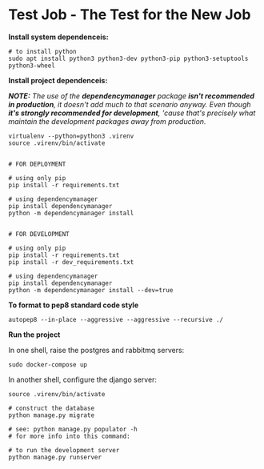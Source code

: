# **Test Job** - The Test for the New Job

**Install system dependenceis:**

```shell
# to install python
sudo apt install python3 python3-dev python3-pip python3-setuptools python3-wheel
```

**Install project dependenceis:**

_**NOTE:** The use of the **dependencymanager** package **isn't recommended in production**, it doesn't add much to that scenario anyway. Even though **it's strongly recommended for development**, 'cause that's precisely what maintain the development packages away from production._

```shell
virtualenv --python=python3 .virenv
source .virenv/bin/activate


# FOR DEPLOYMENT

# using only pip
pip install -r requirements.txt

# using dependencymanager
pip install dependencymanager
python -m dependencymanager install


# FOR DEVELOPMENT

# using only pip
pip install -r requirements.txt
pip install -r dev_requirements.txt

# using dependencymanager
pip install dependencymanager
python -m dependencymanager install --dev=true

```

**To format to pep8 standard code style**

```autopep8 --in-place --aggressive --aggressive --recursive ./```

**Run the project**

In one shell, raise the postgres and rabbitmq servers:

```shell
sudo docker-compose up
```

In another shell, configure the django server:

```shell
source .virenv/bin/activate

# construct the database
python manage.py migrate

# see: python manage.py populator -h
# for more info into this command:

# to run the development server
python manage.py runserver
```

<!-- psql baseTestForNewJob -h 127.0.0.1 -d newJobDB -f ./trash/script.sql
 -->
